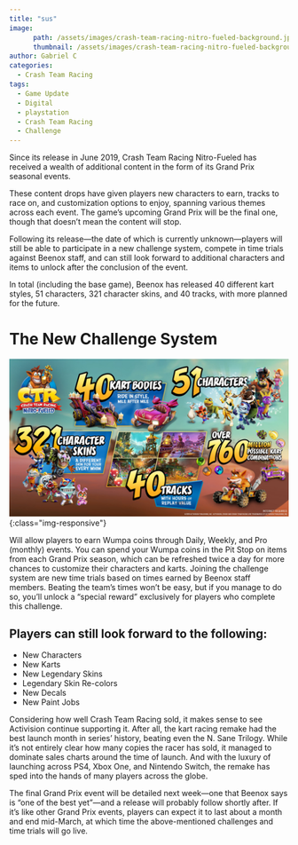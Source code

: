 ```yaml
---
title: "sus"
image:
      path: /assets/images/crash-team-racing-nitro-fueled-background.jpeg
      thumbnail: /assets/images/crash-team-racing-nitro-fueled-background.jpeg
author: Gabriel C
categories:
  - Crash Team Racing
tags:
  - Game Update
  - Digital
  - playstation
  - Crash Team Racing
  - Challenge
---
```

Since its release in June 2019, Crash Team Racing Nitro-Fueled has received a wealth of additional content in the form of its Grand Prix seasonal events. 

These content drops have given players new characters to earn, tracks to race on, and customization options to enjoy, spanning various themes across each event. The game’s upcoming Grand Prix will be the final one, though that doesn’t mean the content will stop. 

Following its release—the date of which is currently unknown—players will still be able to participate in a new challenge system, compete in time trials against Beenox staff, and can still look forward to additional characters and items to unlock after the conclusion of the event.


In total (including the base game), Beenox has released 40 different kart styles, 51 characters, 321 character skins, and 40 tracks, with more planned for the future.

# The New Challenge System

![image-title-here](/assets/images/GP_Infographic_FINAL.jpg){:class="img-responsive"}

Will allow players to earn Wumpa coins through Daily, Weekly, and Pro (monthly) events. You can spend your Wumpa coins in the Pit Stop on items from each Grand Prix season, which can be refreshed twice a day for more chances to customize their characters and karts. Joining the challenge system are new time trials based on times earned by Beenox staff members. Beating the team’s times won’t be easy, but if you manage to do so, you’ll unlock a “special reward” exclusively for players who complete this challenge.

## Players can still look forward to the following:

<ul>
<li>New Characters</li>
<li>New Karts</li>
<li>New Legendary Skins</li>
<li>Legendary Skin Re-colors</li>
<li>New Decals</li>
<li>New Paint Jobs</li>
</ul>

Considering how well Crash Team Racing sold, it makes sense to see Activision continue supporting it. After all, the kart racing remake had the best launch month in series’ history, beating even the N. Sane Trilogy. While it’s not entirely clear how many copies the racer has sold, it managed to dominate sales charts around the time of launch. And with the luxury of launching across PS4, Xbox One, and Nintendo Switch, the remake has sped into the hands of many players across the globe.

The final Grand Prix event will be detailed next week—one that Beenox says is “one of the best yet”—and a release will probably follow shortly after. If it’s like other Grand Prix events, players can expect it to last about a month and end mid-March, at which time the above-mentioned challenges and time trials will go live.
